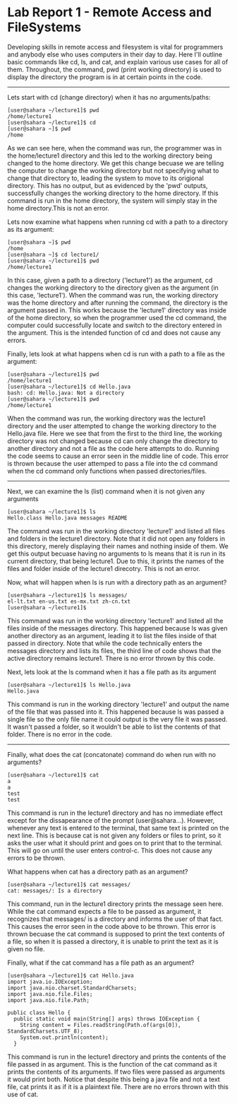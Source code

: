 # Lab Report 1 - Remote Access and FileSystems
Developing skills in remote access and filesystem is vital for programmers and anybody else who uses computers in their day to day. Here I'll outline basic commands like cd, ls, and cat, and explain various use cases for all of them. Throughout, the command, pwd (print working directory) is used to display the directory the program is in at certain points in the code.

---
Lets start with cd (change directory) when it has no arguments/paths:
```
[user@sahara ~/lecture1]$ pwd
/home/lecture1
[user@sahara ~/lecture1]$ cd 
[user@sahara ~]$ pwd
/home
```
As we can see here, when the command was run, the programmer was in the home/lecture1 directory and this led to the working directory being changed to the home directory. We get this change becuase we are telling the computer to change the working directory but not specifying what to change that directory to, leading the system to move to its origional directory. This has no output, but as evidenced by the 'pwd' outputs, successfully changes the working directory to the home directory. If this command is run in the home directory, the system will simply stay in the home directory.This is not an error.

Lets now examine what happens when running cd with a path to a directory as its argument:
```
[user@sahara ~]$ pwd
/home
[user@sahara ~]$ cd lecture1/
[user@sahara ~/lecture1]$ pwd
/home/lecture1
```
In this case, given a path to a directory ('lecture1') as the argument, cd changes the working directory to the directory given as the argument (in this case, 'lecture1'). When the command was run, the working directory was the home directory and after running the command, the directory is the argument passed in. This works because the 'lecture1' directory was inside of the home directory, so when the programmer used the cd command, the computer could successfully locate and switch to the directory entered in the argument. This is the intended function of cd and does not cause any errors.   

Finally, lets look at what happens when cd is run with a path to a file as the argument:
```
[user@sahara ~/lecture1]$ pwd
/home/lecture1
[user@sahara ~/lecture1]$ cd Hello.java
bash: cd: Hello.java: Not a directory
[user@sahara ~/lecture1]$ pwd
/home/lecture1
```
When the command was run, the working directory was the lecture1 directory and the user attempted to change the working directory to the Hello.java file. Here we see that from the first to the third line, the working directory was not changed because cd can only change the directory to another directory and not a file as the code here attempts to do. Running the code seems to cause an error seen in the middle line of code. This error is thrown because the user attemped to pass a file into the cd command when the cd command only functions when passed directories/files.

---
Next, we can examine the ls (list) command when it is not given any arguments
```
[user@sahara ~/lecture1]$ ls
Hello.class Hello.java messages README
```
The command was run in the working directory 'lecture1' and listed all files and folders in the lecture1 directory. Note that it did not open any folders in this directory, merely displaying their names and nothing inside of them. We get this output becuase having no arguments to ls means that it is run in its current directory, that being lecture1. Due to this, it prints the names of the files and folder inside of the lecture1 direcotry. This is not an error.

Now, what will happen when ls is run with a directory path as an argument?
```
[user@sahara ~/lecture1]$ ls messages/
el-lt.txt en-us.txt es-mx.txt zh-cn.txt
[user@sahara ~/lecture1]$
```
This command was run in the working directory 'lecture1' and listed all the files inside of the messages directory. This happened because ls was given another directory as an argument, leading it to list the files inside of that passed in directory. Note that while the code technically enters the messages directory and lists its files, the third line of code shows that the active directory remains lecture1. There is no error thrown by this code.

Next, lets look at the ls command when it has a file path as its argument
```
[user@sahara ~/lecture1]$ ls Hello.java
Hello.java
```
This command is run in the working directory 'lecture1' and output the name of the file that was passed into it. This happened because ls was passed a single file so the only file name it could output is the very file it was passed. It wasn't passed a folder, so it wouldn't be able to list the contents of that folder. There is no error in the code.

---
Finally, what does the cat (concatonate) command do when run with no arguments?
```
[user@sahara ~/lecture1]$ cat
a
a
test
test
```
This command is run in the lecture1 directory and has no immediate effect except for the dissapearance of the prompt (user@sahara...). However, whenever any text is entered to the terminal, that same text is printed on the next line. This is because cat is not given any folders or files to print, so it asks the user what it should print and goes on to print that to the terminal. This will go on until the user enters control-c. This does not cause any errors to be thrown.

What happens when cat has a directory path as an argument?
```
[user@sahara ~/lecture1]$ cat messages/
cat: messages/: Is a directory
```
This command, run in the lecture1 directory prints the message seen here. While the cat command expects a file to be passed as argument, it recognizes that messages/ is a directory and informs the user of that fact. This causes the error seen in the code above to be thrown. This error is thrown becuase the cat command is supposed to print the text contents of a file, so when it is passed a directory, it is unable to print the text as it is given no file.

Finally, what if the cat command has a file path as an argument?
```
[user@sahara ~/lecture1]$ cat Hello.java
import java.io.IOException;
import java.nio.charset.StandardCharsets;
import java.nio.file.Files;
import java.nio.file.Path;

public class Hello {
  public static void main(String[] args) throws IOException {
    String content = Files.readString(Path.of(args[0]), StandardCharsets.UTF_8);    
    System.out.println(content);
  }
```
This command is run in the lecture1 directory and prints the contents of the file passed in as argument. This is the function of the cat command as it prints the contents of its arguments. If two files were passed as arguments it would print both. Notice that despite this being a java file and not a text file, cat prints it as if it is a plaintext file. There are no errors thrown with this use of cat.
